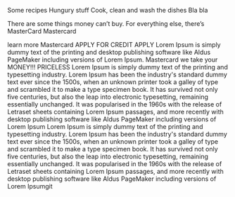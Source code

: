 Some recipes
Hungury stuff
Cook, clean and wash the dishes
Bla bla

There are some things money can’t buy. For everything else, there’s MasterCard
Mastercard

learn more
Mastercard
APPLY FOR CREDIT
APPLY
Lorem Ipsum is simply dummy text of the printing and desktop publishing software like Aldus PageMaker including versions of Lorem Ipsum. Mastercard we take your MONEY!!!
PRICELESS
Lorem Ipsum is simply dummy text of the printing and typesetting industry. Lorem Ipsum has been the industry's standard dummy text ever since the 1500s, when an unknown printer took a galley of type and scrambled it to make a type specimen book. It has survived not only five centuries, but also the leap into electronic typesetting, remaining essentially unchanged. It was popularised in the 1960s with the release of Letraset sheets containing Lorem Ipsum passages, and more recently with desktop publishing software like Aldus PageMaker including versions of Lorem Ipsum
Lorem Ipsum is simply dummy text of the printing and typesetting industry. Lorem Ipsum has been the industry's standard dummy text ever since the 1500s, when an unknown printer took a galley of type and scrambled it to make a type specimen book. It has survived not only five centuries, but also the leap into electronic typesetting, remaining essentially unchanged. It was popularised in the 1960s with the release of Letraset sheets containing Lorem Ipsum passages, and more recently with desktop publishing software like Aldus PageMaker including versions of Lorem Ipsumgit 


